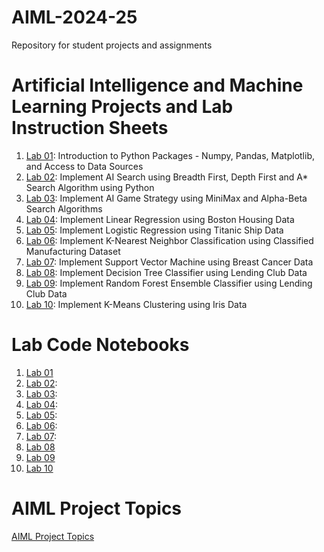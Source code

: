 # AIML-2024-25
Repository for student projects and assignments
# Artificial Intelligence and Machine Learning Projects and Lab Instruction Sheets
1. [Lab 01](https://github.com/kirankumareranki/AIML-2025/blob/main/AIML_A1.pdf): Introduction to Python Packages - Numpy, Pandas, Matplotlib, and Access to Data Sources
1. [Lab 02](https://github.com/kirankumareranki/AIML-2025/blob/main/AIML_A2.pdf): Implement AI Search using Breadth First, Depth First and A* Search Algorithm using Python
1. [Lab 03](): Implement AI Game Strategy using MiniMax and Alpha-Beta Search Algorithms
1. [Lab 04](): Implement Linear Regression using Boston Housing Data
1. [Lab 05](): Implement Logistic Regression using Titanic Ship Data
1. [Lab 06](): Implement K-Nearest Neighbor Classification using Classified Manufacturing Dataset
1. [Lab 07](): Implement Support Vector Machine using Breast Cancer Data
1. [Lab 08](): Implement Decision Tree Classifier using Lending Club Data
1. [Lab 09](): Implement Random Forest Ensemble Classifier using Lending Club Data
1. [Lab 10](): Implement K-Means Clustering using Iris Data


# Lab Code Notebooks
1. [Lab 01](https://github.com/kirankumareranki/AIML-2025/blob/main/Lab01-AIML.ipynb)
2. [Lab 02](https://github.com/2303a51011/AIML-2025/blob/main/LAB2.ipynb):
3. [Lab 03](https://github.com/2303a51011/AIML-2025/blob/main/LAB_Assignment_03.ipynb):
4. [Lab 04](https://github.com/2303a51011/AIML-2025/blob/main/LAB4.ipynb):
5. [Lab 05](https://github.com/2303a51011/AIML-2025/blob/main/LAB3.ipynb):
6. [Lab 06](https://github.com/2303a51011/AIML-2025/blob/main/LAB_6AIML.ipynb):
7. [Lab 07](https://github.com/2303a51011/AIML-2025/blob/main/LAB%207):
8. [Lab 08]()
9. [Lab 09]()
10. [Lab 10]()
    
# AIML Project Topics 
[AIML Project Topics](https://github.com/kirankumareranki/AIML-2023/blob/main/projects.pdf)

